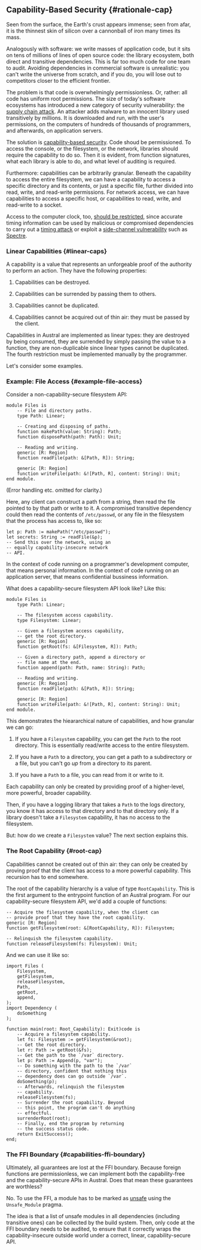 ## Capability-Based Security {#rationale-cap}

Seen from the surface, the Earth's crust appears immense; seen from afar, it is
the thinnest skin of silicon over a cannonball of iron many times its mass.

Analogously with software: we write masses of application code, but it sits on
tens of millions of lines of open source code: the library ecosystem, both
direct and transitive dependencies. This is far too much code for one team to
audit. Avoiding dependencies in commercial software is unrealistic: you can't
write the universe from scratch, and if you do, you will lose out to competitors
closer to the efficient frontier.

The problem is that code is overwhelmingly permissionless. Or, rather: all code
has uniform root permissions. The size of today's software ecosystems has
introduced a new category of security vulnerability: the [supply chain
attack][supply]. An attacker adds malware to an innocent library used
transitively by millions. It is downloaded and run, with the user's permissions,
on the computers of hundreds of thousands of programmers, and afterwards, on
application servers.

The solution is [capability-based security][cap]. Code shoud be permissioned. To
access the console, or the filesystem, or the network, libraries should require
the capability to do so. Then it is evident, from function signatures, what each
library is able to do, and what level of auditing is required.

Furthermore: capabilities can be arbitrarily granular. Beneath the capability to
access the entire filesystem, we can have a capability to access a specific
directory and its contents, or just a specific file, further divided into read,
write, and read-write permissions. For network access, we can have capabilities
to access a specific host, or capabilities to read, write, and read-write to a
socket.

Access to the computer clock, too, [should be restricted][clock], since accurate
timing information can be used by malicious or compromised dependencies to carry
out a [timing attack][timing] or exploit a [side-channel vulnerability][side]
such as [Spectre][spectre].

### Linear Capabilities {#linear-caps}

A capability is a value that represents an unforgeable proof of the authority to
perform an action. They have the following properties:

1. Capabilities can be destroyed.

2. Capabilities can be surrended by passing them to others.

3. Capabilities cannot be duplicated.

4. Capabilities cannot be acquired out of thin air: they must be passed by the
   client.

Capabilities in Austral are implemented as linear types: they are destroyed by
being consumed, they are surrended by simply passing the value to a function,
they are non-duplicable since linear types cannot be duplicated. The fourth
restriction must be implemented manually by the programmer.

Let's consider some examples.

### Example: File Access {#example-file-access}

Consider a non-capability-secure filesystem API:

```austral
module Files is
    -- File and directory paths.
    type Path: Linear;

    -- Creating and disposing of paths.
    function makePath(value: String): Path;
    function disposePath(path: Path): Unit;

    -- Reading and writing.
    generic [R: Region]
    function readFile(path: &[Path, R]): String;

    generic [R: Region]
    function writeFile(path: &![Path, R], content: String): Unit;
end module.
```

(Error handling etc. omitted for clarity.)

Here, any client can construct a path from a string, then read the file pointed
to by that path or write to it. A compromised transitive dependency could then
read the contents of `/etc/passwd`, or any file in the filesystem that the
process has access to, like so:

```austral
let p: Path := makePath("/etc/passwd");
let secrets: String := readFile(&p);
-- Send this over the network, using an
-- equally capability-insecure network
-- API.
```


In the context of code running on a programmer's development computer, that
means personal information. In the context of code running on an application
server, that means confidential bussiness information.

What does a capability-secure filesystem API look like? Like this:

```austral
module Files is
    type Path: Linear;

    -- The filesystem access capability.
    type Filesystem: Linear;

    -- Given a filesystem access capability,
    -- get the root directory.
    generic [R: Region]
    function getRoot(fs: &[Filesystem, R]): Path;

    -- Given a directory path, append a directory or
    -- file name at the end.
    function append(path: Path, name: String): Path;

    -- Reading and writing.
    generic [R: Region]
    function readFile(path: &[Path, R]): String;

    generic [R: Region]
    function writeFile(path: &![Path, R], content: String): Unit;
end module.
```

This demonstrates the hieararchical nature of capabilities, and how granular we
can go:

1. If you have a `Filesystem` capability, you can get the `Path` to the root
   directory. This is essentially read/write access to the entire filesystem.

2. If you have a `Path` to a directory, you can get a path to a subdirectory or
   a file, but you can't go _up_ from a directory to its parent.

3. If you have a `Path` to a file, you can read from it or write to it.

Each capability can only be created by providing proof of a higher-level, more
powerful, broader capability.

Then, if you have a logging library that takes a `Path` to the logs directory,
you know it has access to that directory and to that directory only. If a
library doesn't take a `Filesystem` capability, it has no access to the
filesystem.

But: how do we create a `Filesystem` value? The next section explains this.

### The Root Capability {#root-cap}

Capabilities cannot be created out of thin air: they can only be created by
proving proof that the client has access to a more powerful capability. This
recursion has to end somewhere.

The root of the capability hierarchy is a value of type `RootCapability`. This
is the first argument to the entrypoint function of an Austral program. For our
capability-secure filesystem API, we'd add a couple of functions:

```austral
-- Acquire the filesystem capability, when the client can
-- provide proof that they have the root capability.
generic [R: Region]
function getFilesystem(root: &[RootCapability, R]): Filesystem;

-- Relinquish the filesystem capability.
function releaseFilesystem(fs: Filesystem): Unit;
```

And we can use it like so:

```austral
import Files (
    Filesystem,
    getFilesystem,
    releaseFilesystem,
    Path,
    getRoot,
    append,
);
import Dependency (
    doSomething
);

function main(root: Root_Capability): Exit)code is
    -- Acquire a filesystem capability.
    let fs: Filesystem := getFilesystem(&root);
    -- Get the root directory.
    let r: Path := getRoot(&fs);
    -- Get the path to the `/var` directory.
    let p: Path := Append(p, "var");
    -- Do something with the path to the `/var`
    -- directory, confident that nothing this
    -- dependency does can go outside `/var`.
    doSomething(p);
    -- Afterwards, relinquish the filesystem
    -- capability.
    releaseFilesystem(fs);
    -- Surrender the root capability. Beyond
    -- this point, the program can't do anything
    -- effectful.
    surrenderRoot(root);
    -- Finally, end the program by returning
    -- the success status code.
    return ExitSuccess();
end;
```

### The FFI Boundary {#capabilities-ffi-boundary}

Ultimately, all guarantees are lost at the FFI boundary. Because foreign
functions are permissionless, we can implement both the capability-free and the
capability-secure APIs in Austral. Does that mean these guarantees are
worthless?

No. To use the FFI, a module has to be marked as [unsafe][unsafe] using the
`Unsafe_Module` pragma.

The idea is that a list of unsafe modules in all dependencies (including
transitive ones) can be collected by the build system. Then, only code at the
FFI boundary needs to be audited, to ensure that it correctly wraps the
capability-insecure outside world under a correct, linear, capability-secure
API.

[supply]: https://en.wikipedia.org/wiki/Supply_chain_attack
[cap]: https://en.wikipedia.org/wiki/Capability-based_security
[clock]: https://twitter.com/robotlolita/status/1474351603008389122
[timing]: https://en.wikipedia.org/wiki/Timing_attack
[side]: https://en.wikipedia.org/wiki/Side-channel_attack
[spectre]: https://en.wikipedia.org/wiki/Spectre_(security_vulnerability)
[unsafe]: /spec/modules#unsafe-modules
